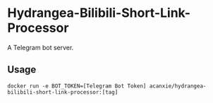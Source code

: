 # Hydrangea-Bilibili-Short-Link-Processor

A Telegram bot server.

## Usage

```
docker run -e BOT_TOKEN=[Telegram Bot Token] acanxie/hydrangea-bilibili-short-link-processor:[tag]
```
